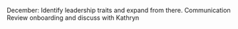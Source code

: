 December:
Identify leadership traits and expand from there.
Communication
Review onboarding and discuss with Kathryn